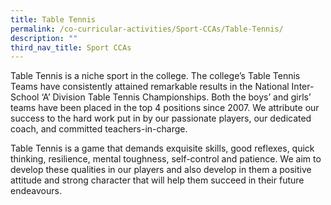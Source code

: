 ```yaml
---
title: Table Tennis
permalink: /co-curricular-activities/Sport-CCAs/Table-Tennis/
description: ""
third_nav_title: Sport CCAs
---
```

Table Tennis is a niche sport in the college. The college’s Table Tennis Teams have consistently attained remarkable results in the National Inter-School ‘A’ Division Table Tennis Championships. Both the boys’ and girls’ teams have been placed in the top 4 positions since 2007. We attribute our success to the hard work put in by our passionate players, our dedicated coach, and committed teachers-in-charge.

Table Tennis is a game that demands exquisite skills, good reflexes, quick thinking, resilience, mental toughness, self-control and patience. We aim to develop these qualities in our players and also develop in them a positive attitude and strong character that will help them succeed in their future endeavours.      